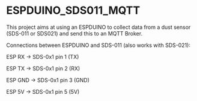 # ESPDUINO_SDS011_MQTT

This project aims at using an ESPDUINO to collect data from a dust sensor (SDS-011 or SDS021) and send this to an MQTT Broker.

Connections between ESPDUINO and SDS-011 (also works with SDS-021):

ESP RX -> SDS-0x1 pin 1 (TX)

ESP TX -> SDS-0x1 pin 2 (RX)

ESP GND -> SDS-0x1 pin 3 (GND)

ESP 5V -> SDS-0x1 pin 5 (5V)

